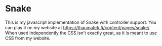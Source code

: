 # Snake  
  
This is my javascript implementation of Snake with controller support. You can play it on my website at https://thaumatek.fi/content/pages/snake/  
When used independently the CSS isn't exactly great, as it is meant to use CSS from my website.  